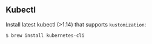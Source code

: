 ## Kubectl 

Install latest kubectl (>1.14) that supports `kustomization`:

```
$ brew install kubernetes-cli
```
